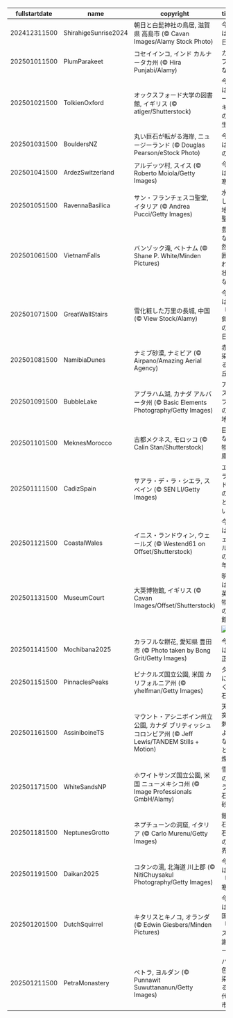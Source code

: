 |fullstartdate|name|copyright|title|image|
|--|--|--|--|--|
202412311500|ShirahigeSunrise2024|朝日と白髭神社の鳥居, 滋賀県 高島市 (© Cavan Images/Alamy Stock Photo)|今日は元日|![](/ja-JP/2025/01/202412311500ShirahigeSunrise2024.jpg)|
202501011500|PlumParakeet|コセイインコ, インド カルナータカ州 (© Hira Punjabi/Alamy)|カラフルな鳥|![](/ja-JP/2025/01/202501011500PlumParakeet.jpg)|
202501021500|TolkienOxford|オックスフォード大学の図書館, イギリス (© atiger/Shutterstock)|今日はトールキンの誕生日|![](/ja-JP/2025/01/202501021500TolkienOxford.jpg)|
202501031500|BouldersNZ|丸い巨石が転がる海岸, ニュージーランド (© Douglas Pearson/eStock Photo)|今日は石の日|![](/ja-JP/2025/01/202501031500BouldersNZ.jpg)|
202501041500|ArdezSwitzerland|アルデッツ村, スイス (© Roberto Moiola/Getty Images)|今日は小寒|![](/ja-JP/2025/01/202501041500ArdezSwitzerland.jpg)|
202501051500|RavennaBasilica|サン・フランチェスコ聖堂, イタリア (© Andrea Pucci/Getty Images)|水没した地下聖堂|![](/ja-JP/2025/01/202501051500RavennaBasilica.jpg)|
202501061500|VietnamFalls|バンゾック滝, ベトナム (© Shane P. White/Minden Pictures)|豊かな自然に囲まれた壮大な滝|![](/ja-JP/2025/01/202501061500VietnamFalls.jpg)|
202501071500|GreatWallStairs|雪化粧した万里の長城, 中国 (© View Stock/Alamy)|今日は「勝負事の日」|![](/ja-JP/2025/01/202501071500GreatWallStairs.jpg)|
202501081500|NamibiaDunes|ナミブ砂漠, ナミビア (© Airpano/Amazing Aerial Agency)|赤く染まる砂丘|![](/ja-JP/2025/01/202501081500NamibiaDunes.jpg)|
202501091500|BubbleLake|アブラハム湖, カナダ アルバータ州 (© Basic Elements Photography/Getty Images)|アイスバブルの聖地|![](/ja-JP/2025/01/202501091500BubbleLake.jpg)|
202501101500|MeknesMorocco|古都メクネス, モロッコ (© Calin Stan/Shutterstock)|巨大な穀物倉庫|![](/ja-JP/2025/01/202501101500MeknesMorocco.jpg)|
202501111500|CadizSpain|サアラ・デ・ラ・シエラ,  スペイン (© SEN LI/Getty Images)|エメラルド色の湖と白い村|![](/ja-JP/2025/01/202501111500CadizSpain.jpg)|
202501121500|CoastalWales|イニス・ランドウィン, ウェールズ (© Westend61 on Offset/Shutterstock)|今日はウェールズの新年|![](/ja-JP/2025/01/202501121500CoastalWales.jpg)|
202501131500|MuseumCourt|大英博物館, イギリス (© Cavan Images/Offset/Shutterstock)|明日は大英博物館の開館日|![](/ja-JP/2025/01/202501131500MuseumCourt.jpg)|
||||![](/ja-JP/2025/01/.jpg)|
202501141500|Mochibana2025|カラフルな餅花, 愛知県 豊田市 (© Photo taken by Bong Grit/Getty Images)|今日は小正月|![](/ja-JP/2025/01/202501141500Mochibana2025.jpg)|
202501151500|PinnaclesPeaks|ピナクルズ国立公園, 米国 カリフォルニア州 (© yhelfman/Getty Images)|夕日に輝く奇石群|![](/ja-JP/2025/01/202501151500PinnaclesPeaks.jpg)|
202501161500|AssiniboineTS|マウント・アシニボイン州立公園, カナダ ブリティッシュコロンビア州 (© Jeff Lewis/TANDEM Stills + Motion)|天を突き刺すような山と雪煙|![](/ja-JP/2025/01/202501161500AssiniboineTS.jpg)|
202501171500|WhiteSandsNP|ホワイトサンズ国立公園, 米国 ニューメキシコ州  (© Image Professionals GmbH/Alamy)|雪原のような石膏砂漠|![](/ja-JP/2025/01/202501171500WhiteSandsNP.jpg)|
202501181500|NeptunesGrotto|ネプチューンの洞窟, イタリア (© Carlo Murenu/Getty Images)|鍾乳石と石筍の世界|![](/ja-JP/2025/01/202501181500NeptunesGrotto.jpg)|
202501191500|Daikan2025|コタンの湯, 北海道 川上郡 (© NitiChuysakul Photography/Getty Images)|今日は「大寒」|![](/ja-JP/2025/01/202501191500Daikan2025.jpg)|
202501201500|DutchSquirrel|キタリスとキノコ, オランダ (© Edwin Giesbers/Minden Pictures)|今日は米国の「リス感謝デー」|![](/ja-JP/2025/01/202501201500DutchSquirrel.jpg)|
202501211500|PetraMonastery|ペトラ, ヨルダン (© Punnawit Suwuttananun/Getty Images)|バラ色に染まる古代都市|![](/ja-JP/2025/01/202501211500PetraMonastery.jpg)|
